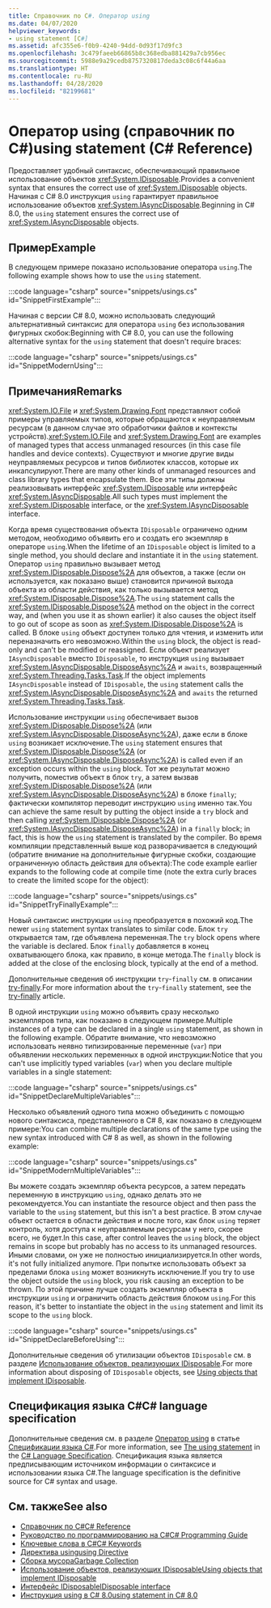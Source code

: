 ```yaml
---
title: Справочник по C#. Оператор using
ms.date: 04/07/2020
helpviewer_keywords:
- using statement [C#]
ms.assetid: afc355e6-f0b9-4240-94dd-0d93f17d9fc3
ms.openlocfilehash: 3c479faeeb66865b8c368edba881429a7cb956ec
ms.sourcegitcommit: 5988e9a29cedb8757320817deda3c08c6f44a6aa
ms.translationtype: HT
ms.contentlocale: ru-RU
ms.lasthandoff: 04/28/2020
ms.locfileid: "82199681"
---
```

# <a name="using-statement-c-reference"></a><span data-ttu-id="d09e2-102">Оператор using (справочник по C#)</span><span class="sxs-lookup"><span data-stu-id="d09e2-102">using statement (C# Reference)</span></span>

<span data-ttu-id="d09e2-103">Предоставляет удобный синтаксис, обеспечивающий правильное использование объектов <xref:System.IDisposable>.</span><span class="sxs-lookup"><span data-stu-id="d09e2-103">Provides a convenient syntax that ensures the correct use of <xref:System.IDisposable> objects.</span></span> <span data-ttu-id="d09e2-104">Начиная с C# 8.0 инструкция `using` гарантирует правильное использование объектов <xref:System.IAsyncDisposable>.</span><span class="sxs-lookup"><span data-stu-id="d09e2-104">Beginning in C# 8.0, the `using` statement ensures the correct use of <xref:System.IAsyncDisposable> objects.</span></span>

## <a name="example"></a><span data-ttu-id="d09e2-105">Пример</span><span class="sxs-lookup"><span data-stu-id="d09e2-105">Example</span></span>

<span data-ttu-id="d09e2-106">В следующем примере показано использование оператора `using`.</span><span class="sxs-lookup"><span data-stu-id="d09e2-106">The following example shows how to use the `using` statement.</span></span>

:::code language="csharp" source="snippets/usings.cs" id="SnippetFirstExample":::

<span data-ttu-id="d09e2-107">Начиная с версии C# 8.0, можно использовать следующий альтернативный синтаксис для оператора `using` без использования фигурных скобок:</span><span class="sxs-lookup"><span data-stu-id="d09e2-107">Beginning with C# 8.0, you can use the following alternative syntax for the `using` statement that doesn't require braces:</span></span>

:::code language="csharp" source="snippets/usings.cs" id="SnippetModernUsing":::

## <a name="remarks"></a><span data-ttu-id="d09e2-108">Примечания</span><span class="sxs-lookup"><span data-stu-id="d09e2-108">Remarks</span></span>

<span data-ttu-id="d09e2-109"><xref:System.IO.File> и <xref:System.Drawing.Font> представляют собой примеры управляемых типов, которые обращаются к неуправляемым ресурсам (в данном случае это обработчики файлов и контексты устройств).</span><span class="sxs-lookup"><span data-stu-id="d09e2-109"><xref:System.IO.File> and <xref:System.Drawing.Font> are examples of managed types that access unmanaged resources (in this case file handles and device contexts).</span></span> <span data-ttu-id="d09e2-110">Существуют и многие другие виды неуправляемых ресурсов и типов библиотек классов, которые их инкапсулируют.</span><span class="sxs-lookup"><span data-stu-id="d09e2-110">There are many other kinds of unmanaged resources and class library types that encapsulate them.</span></span> <span data-ttu-id="d09e2-111">Все эти типы должны реализовывать интерфейс <xref:System.IDisposable> или интерфейс <xref:System.IAsyncDisposable>.</span><span class="sxs-lookup"><span data-stu-id="d09e2-111">All such types must implement the <xref:System.IDisposable> interface, or the <xref:System.IAsyncDisposable> interface.</span></span>

<span data-ttu-id="d09e2-112">Когда время существования объекта `IDisposable` ограничено одним методом, необходимо объявить его и создать его экземпляр в операторе `using`.</span><span class="sxs-lookup"><span data-stu-id="d09e2-112">When the lifetime of an `IDisposable` object is limited to a single method, you should declare and instantiate it in the `using` statement.</span></span> <span data-ttu-id="d09e2-113">Оператор `using` правильно вызывает метод <xref:System.IDisposable.Dispose%2A> для объектов, а также (если он используется, как показано выше) становится причиной выхода объекта из области действия, как только вызывается метод <xref:System.IDisposable.Dispose%2A>.</span><span class="sxs-lookup"><span data-stu-id="d09e2-113">The `using` statement calls the <xref:System.IDisposable.Dispose%2A> method on the object in the correct way, and (when you use it as shown earlier) it also causes the object itself to go out of scope as soon as <xref:System.IDisposable.Dispose%2A> is called.</span></span> <span data-ttu-id="d09e2-114">В блоке `using` объект доступен только для чтения, и изменить или переназначить его невозможно.</span><span class="sxs-lookup"><span data-stu-id="d09e2-114">Within the `using` block, the object is read-only and can't be modified or reassigned.</span></span> <span data-ttu-id="d09e2-115">Если объект реализует `IAsyncDisposable` вместо `IDisposable`, то инструкция `using` вызывает <xref:System.IAsyncDisposable.DisposeAsync%2A> и `awaits`, возвращенный <xref:System.Threading.Tasks.Task>.</span><span class="sxs-lookup"><span data-stu-id="d09e2-115">If the object implements `IAsyncDisposable` instead of `IDisposable`, the `using` statement calls the <xref:System.IAsyncDisposable.DisposeAsync%2A> and `awaits` the returned <xref:System.Threading.Tasks.Task>.</span></span>

<span data-ttu-id="d09e2-116">Использование инструкции `using` обеспечивает вызов <xref:System.IDisposable.Dispose%2A> (или <xref:System.IAsyncDisposable.DisposeAsync%2A>), даже если в блоке `using` возникает исключение.</span><span class="sxs-lookup"><span data-stu-id="d09e2-116">The `using` statement ensures that <xref:System.IDisposable.Dispose%2A> (or <xref:System.IAsyncDisposable.DisposeAsync%2A>) is called even if an exception occurs within the `using` block.</span></span> <span data-ttu-id="d09e2-117">Тот же результат можно получить, поместив объект в блок `try`, а затем вызвав <xref:System.IDisposable.Dispose%2A> (или <xref:System.IAsyncDisposable.DisposeAsync%2A>) в блоке `finally`; фактически компилятор переводит инструкцию `using` именно так.</span><span class="sxs-lookup"><span data-stu-id="d09e2-117">You can achieve the same result by putting the object inside a `try` block and then calling <xref:System.IDisposable.Dispose%2A> (or <xref:System.IAsyncDisposable.DisposeAsync%2A>) in a `finally` block; in fact, this is how the `using` statement is translated by the compiler.</span></span> <span data-ttu-id="d09e2-118">Во время компиляции представленный выше код разворачивается в следующий (обратите внимание на дополнительные фигурные скобки, создающие ограниченную область действия для объекта):</span><span class="sxs-lookup"><span data-stu-id="d09e2-118">The code example earlier expands to the following code at compile time (note the extra curly braces to create the limited scope for the object):</span></span>

:::code language="csharp" source="snippets/usings.cs" id="SnippetTryFinallyExample":::

<span data-ttu-id="d09e2-119">Новый синтаксис инструкции `using` преобразуется в похожий код.</span><span class="sxs-lookup"><span data-stu-id="d09e2-119">The newer `using` statement syntax translates to similar code.</span></span> <span data-ttu-id="d09e2-120">Блок `try` открывается там, где объявлена переменная.</span><span class="sxs-lookup"><span data-stu-id="d09e2-120">The `try` block opens where the variable is declared.</span></span> <span data-ttu-id="d09e2-121">Блок `finally` добавляется в конец охватывающего блока, как правило, в конце метода.</span><span class="sxs-lookup"><span data-stu-id="d09e2-121">The `finally` block is added at the close of the enclosing block, typically at the end of a method.</span></span>

<span data-ttu-id="d09e2-122">Дополнительные сведения об инструкции `try`-`finally` см. в описании [try-finally](try-finally.md).</span><span class="sxs-lookup"><span data-stu-id="d09e2-122">For more information about the `try`-`finally` statement, see the [try-finally](try-finally.md) article.</span></span>

<span data-ttu-id="d09e2-123">В одной инструкции `using` можно объявить сразу несколько экземпляров типа, как показано в следующем примере.</span><span class="sxs-lookup"><span data-stu-id="d09e2-123">Multiple instances of a type can be declared in a single `using` statement, as shown in the following example.</span></span> <span data-ttu-id="d09e2-124">Обратите внимание, что невозможно использовать неявно типизированные переменные (`var`) при объявлении нескольких переменных в одной инструкции:</span><span class="sxs-lookup"><span data-stu-id="d09e2-124">Notice that you can't use implicitly typed variables (`var`) when you declare multiple variables in a single statement:</span></span>

:::code language="csharp" source="snippets/usings.cs" id="SnippetDeclareMultipleVariables":::

<span data-ttu-id="d09e2-125">Несколько объявлений одного типа можно объединить с помощью нового синтаксиса, представленного в C# 8, как показано в следующем примере:</span><span class="sxs-lookup"><span data-stu-id="d09e2-125">You can combine multiple declarations of the same type using the new syntax introduced with C# 8 as well, as shown in the following example:</span></span>

:::code language="csharp" source="snippets/usings.cs" id="SnippetModernMultipleVariables":::

<span data-ttu-id="d09e2-126">Вы можете создать экземпляр объекта ресурсов, а затем передать переменную в инструкцию `using`, однако делать это не рекомендуется.</span><span class="sxs-lookup"><span data-stu-id="d09e2-126">You can instantiate the resource object and then pass the variable to the `using` statement, but this isn't a best practice.</span></span> <span data-ttu-id="d09e2-127">В этом случае объект остается в области действия и после того, как блок `using` теряет контроль, хотя доступа к неуправляемым ресурсам у него, скорее всего, не будет.</span><span class="sxs-lookup"><span data-stu-id="d09e2-127">In this case, after control leaves the `using` block, the object remains in scope but probably has no access to its unmanaged resources.</span></span> <span data-ttu-id="d09e2-128">Иными словами, он уже не полностью инициализируется.</span><span class="sxs-lookup"><span data-stu-id="d09e2-128">In other words, it's not fully initialized anymore.</span></span> <span data-ttu-id="d09e2-129">При попытке использовать объект за пределами блока `using` может возникнуть исключение.</span><span class="sxs-lookup"><span data-stu-id="d09e2-129">If you try to use the object outside the `using` block, you risk causing an exception to be thrown.</span></span> <span data-ttu-id="d09e2-130">По этой причине лучше создать экземпляр объекта в инструкции `using` и ограничить область действия блоком `using`.</span><span class="sxs-lookup"><span data-stu-id="d09e2-130">For this reason, it's better to instantiate the object in the `using` statement and limit its scope to the `using` block.</span></span>

:::code language="csharp" source="snippets/usings.cs" id="SnippetDeclareBeforeUsing":::

<span data-ttu-id="d09e2-131">Дополнительные сведения об утилизации объектов `IDisposable` см. в разделе [Использование объектов, реализующих IDisposable](../../../standard/garbage-collection/using-objects.md).</span><span class="sxs-lookup"><span data-stu-id="d09e2-131">For more information about disposing of `IDisposable` objects, see [Using objects that implement IDisposable](../../../standard/garbage-collection/using-objects.md).</span></span>

## <a name="c-language-specification"></a><span data-ttu-id="d09e2-132">Спецификация языка C#</span><span class="sxs-lookup"><span data-stu-id="d09e2-132">C# language specification</span></span>

<span data-ttu-id="d09e2-133">Дополнительные сведения см. в разделе [Оператор using](~/_csharplang/spec/statements.md#the-using-statement) в статье [Спецификации языка C#](/dotnet/csharp/language-reference/language-specification/introduction).</span><span class="sxs-lookup"><span data-stu-id="d09e2-133">For more information, see [The using statement](~/_csharplang/spec/statements.md#the-using-statement) in the [C# Language Specification](/dotnet/csharp/language-reference/language-specification/introduction).</span></span> <span data-ttu-id="d09e2-134">Спецификация языка является предписывающим источником информации о синтаксисе и использовании языка C#.</span><span class="sxs-lookup"><span data-stu-id="d09e2-134">The language specification is the definitive source for C# syntax and usage.</span></span>

## <a name="see-also"></a><span data-ttu-id="d09e2-135">См. также</span><span class="sxs-lookup"><span data-stu-id="d09e2-135">See also</span></span>

- [<span data-ttu-id="d09e2-136">Справочник по C#</span><span class="sxs-lookup"><span data-stu-id="d09e2-136">C# Reference</span></span>](../index.md)
- [<span data-ttu-id="d09e2-137">Руководство по программированию на C#</span><span class="sxs-lookup"><span data-stu-id="d09e2-137">C# Programming Guide</span></span>](../../programming-guide/index.md)
- [<span data-ttu-id="d09e2-138">Ключевые слова в C#</span><span class="sxs-lookup"><span data-stu-id="d09e2-138">C# Keywords</span></span>](index.md)
- [<span data-ttu-id="d09e2-139">Директива using</span><span class="sxs-lookup"><span data-stu-id="d09e2-139">using Directive</span></span>](using-directive.md)
- [<span data-ttu-id="d09e2-140">Сборка мусора</span><span class="sxs-lookup"><span data-stu-id="d09e2-140">Garbage Collection</span></span>](../../../standard/garbage-collection/index.md)
- [<span data-ttu-id="d09e2-141">Использование объектов, реализующих IDisposable</span><span class="sxs-lookup"><span data-stu-id="d09e2-141">Using objects that implement IDisposable</span></span>](../../../standard/garbage-collection/using-objects.md)
- [<span data-ttu-id="d09e2-142">Интерфейс IDisposable</span><span class="sxs-lookup"><span data-stu-id="d09e2-142">IDisposable interface</span></span>](xref:System.IDisposable)
- [<span data-ttu-id="d09e2-143">Инструкция using в C# 8.0</span><span class="sxs-lookup"><span data-stu-id="d09e2-143">using statement in C# 8.0</span></span>](~/_csharplang/proposals/csharp-8.0/using.md)
